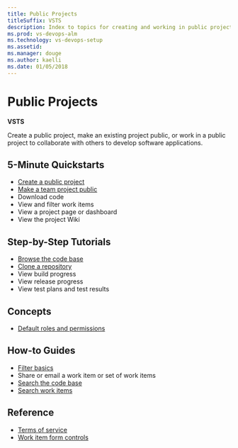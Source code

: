 ```yaml
---
title: Public Projects 
titleSuffix: VSTS 
description: Index to topics for creating and working in public projects for Visual Studio Team Services (VSTS)
ms.prod: vs-devops-alm
ms.technology: vs-devops-setup
ms.assetid:  
ms.manager: douge
ms.author: kaelli
ms.date: 01/05/2018
---
```


# Public Projects 

**VSTS**

Create a public project, make an existing project public, or work in a public project to collaborate with others to develop software applications.  


## 5-Minute Quickstarts  

* [Create a public project](create-public-project.md)
* [Make a team project public](make-project-public.md)
* Download code
* View and filter work items
* View a project page or dashboard
* View the project Wiki 

## Step-by-Step Tutorials

* [Browse the code base](browse-code.md)
* [Clone a repository](clone-git-repo.md)
* View build progress  
* View release progress  
* View test plans and test results  
 
## Concepts
* [Default roles and permissions](../security/permissions-access.md?toc=/vsts/public/toc.json&bc=/vsts/public/breadcrumb/toc.json) 

## How-to Guides
* [Filter basics](../work/backlogs/filter-backlogs.md?toc=/vsts/public/toc.json&bc=/vsts/public/breadcrumb/toc.json)  
* Share or email a work item or set of work items 
* [Search the code base](code-search.md)  
* [Search work items](work-item-search.md)   

## Reference 

* [Terms of service](../collaborate/rate-limits.md?toc=/vsts/public/toc.json&bc=/vsts/public/breadcrumb/toc.json)
* [Work item form controls](../work/work-items/work-item-form-controls.md?toc=/vsts/public/toc.json&bc=/vsts/public/breadcrumb/toc.json) 


